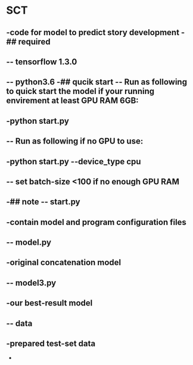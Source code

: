 # SCT
-code for model to predict story development
-## required 
-
-- tensorflow 1.3.0 
-
-- python3.6 
-## qucik start
-- Run as following to quick start the model if your running envirement at least GPU RAM 6GB:
-
-python start.py
-
-- Run as following if no GPU to use:
-
-python start.py --device_type cpu
-
-- set batch-size <100 if no enough GPU RAM
-
-## note
-- start.py 
-
-contain model and program configuration files
-
-- model.py 
-
-original concatenation model
-
-- model3.py 
-
-our best-result model
-
-- data
-
-prepared test-set data
-
-
